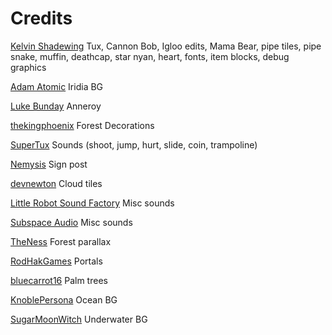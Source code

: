 # Credits

[Kelvin Shadewing](http://kelvinshadewing.net) Tux, Cannon Bob, Igloo edits, Mama Bear, pipe tiles, pipe snake, muffin, deathcap, star nyan, heart, fonts, item blocks, debug graphics

[Adam Atomic](http://www.adamatomic.com) Iridia BG

[Luke Bunday](http://pixeljoint.com/p/43158.htm) Anneroy

[thekingphoenix](https://opengameart.org/content/tileset-platform-forest) Forest Decorations

[SuperTux](https://github.com/supertux/supertux) Sounds (shoot, jump, hurt, slide, coin, trampoline)

[Nemysis](https://opengameart.org/users/nemisys) Sign post

[devnewton](https://opengameart.org/users/devnewton) Cloud tiles

[Little Robot Sound Factory](https://opengameart.org/content/8-bit-sound-effects-library) Misc sounds

[Subspace Audio](https://opengameart.org/content/512-sound-effects-8-bit-style) Misc sounds

[TheNess](https://opengameart.org/users/theness) Forest parallax

[RodHakGames](https://opengameart.org/users/rodhakgames) Portals

[bluecarrot16](https://opengameart.org/users/bluecarrot16) Palm trees

[KnoblePersona](https://opengameart.org/users/knoblepersona) Ocean BG

[SugarMoonWitch](http://sugarmoonwitch.com/) Underwater BG